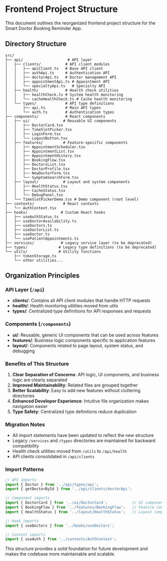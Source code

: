 # Frontend Project Structure

This document outlines the reorganized frontend project structure for the Smart Doctor Booking Reminder App.

## Directory Structure

```
src/
├── api/                    # API layer
│   ├── clients/           # API client modules
│   │   ├── apiClient.ts   # Base API client
│   │   ├── authApi.ts     # Authentication API
│   │   ├── doctorApi.ts   # Doctor management API
│   │   ├── appointmentApi.ts # Appointment API
│   │   └── specialtyApi.ts   # Specialty API
│   ├── health/            # Health check utilities
│   │   ├── healthCheck.ts # System health monitoring
│   │   └── cacheHealthCheck.ts # Cache health monitoring
│   └── types/             # API type definitions
│       ├── api.ts         # Main API types
│       └── auth.ts        # Authentication types
├── components/            # React components
│   ├── ui/               # Reusable UI components
│   │   ├── DoctorCard.tsx
│   │   ├── TimeSlotPicker.tsx
│   │   ├── LoginForm.tsx
│   │   └── LogoutButton.tsx
│   ├── features/         # Feature-specific components
│   │   ├── AppointmentScheduler.tsx
│   │   ├── AppointmentList.tsx
│   │   ├── AppointmentHistory.tsx
│   │   ├── BookingFlow.tsx
│   │   ├── DoctorsList.tsx
│   │   ├── DoctorProfile.tsx
│   │   ├── NewDoctorForm.tsx
│   │   └── SymptomSearchForm.tsx
│   ├── layout/           # Layout and system components
│   │   ├── HealthStatus.tsx
│   │   ├── CacheStatus.tsx
│   │   └── DebugPanel.tsx
│   └── TimeSlotPickerDemo.tsx # Demo component (root level)
├── contexts/             # React contexts
│   └── AuthContext.tsx
├── hooks/               # Custom React hooks
│   ├── useAuthStatus.ts
│   ├── useDoctorAvailability.ts
│   ├── useDoctors.ts
│   ├── useDoctorList.ts
│   ├── useDoctor.ts
│   └── usePatientAppointments.ts
├── services/            # Legacy service layer (to be deprecated)
├── types/              # Legacy type definitions (to be deprecated)
└── utils/              # Utility functions
    ├── tokenStorage.ts
    └── other utilities...
```

## Organization Principles

### API Layer (`/api`)
- **clients/**: Contains all API client modules that handle HTTP requests
- **health/**: Health monitoring utilities moved from utils
- **types/**: Centralized type definitions for API responses and requests

### Components (`/components`)
- **ui/**: Reusable, generic UI components that can be used across features
- **features/**: Business logic components specific to application features
- **layout/**: Components related to page layout, system status, and debugging

### Benefits of This Structure

1. **Clear Separation of Concerns**: API logic, UI components, and business logic are clearly separated
2. **Improved Maintainability**: Related files are grouped together
3. **Better Scalability**: Easy to add new features without cluttering directories
4. **Enhanced Developer Experience**: Intuitive file organization makes navigation easier
5. **Type Safety**: Centralized type definitions reduce duplication

### Migration Notes

- All import statements have been updated to reflect the new structure
- Legacy `/services` and `/types` directories are maintained for backward compatibility
- Health check utilities moved from `/utils` to `/api/health`
- API clients consolidated in `/api/clients`

### Import Patterns

```typescript
// API imports
import { Doctor } from '../api/types/api';
import { getDoctorById } from '../api/clients/doctorApi';

// Component imports
import { DoctorCard } from '../ui/DoctorCard';           // UI component
import { BookingFlow } from '../features/BookingFlow';   // Feature component
import { HealthStatus } from '../layout/HealthStatus';   // Layout component

// Hook imports
import { useDoctors } from '../hooks/useDoctors';

// Context imports
import { useAuth } from '../contexts/AuthContext';
```

This structure provides a solid foundation for future development and makes the codebase more maintainable and scalable.